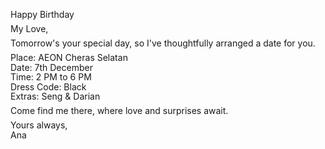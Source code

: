 <!DOCTYPE html>
<html lang="en">
  <head>
    <meta name="viewport" content="width=device-width, initial-scale=1.0" />
    <title>Birthday Card</title>
    <!-- Google Font-->
    <link
      href="https://fonts.googleapis.com/css2?family=Poppins&display=swap"
      rel="stylesheet"
    />
    <!-- Stylesheet -->
    <link rel="stylesheet" href="style.css" />
  </head>
  <body>
    <div class="card">
      <div class="outside">
        <div class="front">
          <p>Happy Birthday</p>
          <div class="cake">
            <div class="top-layer"></div>
            <div class="middle-layer"></div>
            <div class="bottom-layer"></div>
            <div class="candle"></div>
          </div>
        </div>
        <div class="back"></div>
      </div>
      <div class="inside">
        <p style="line-height: 0.1;">My Love,</p>
	<p>Tomorrow's your special day, so I've thoughtfully arranged a date for you.</p>
      	<p style="line-height: 0.1;"><span class="highlight">Place:</span> AEON Cheras Selatan</p>
	<p style="line-height: 0.1;"><span class="highlight">Date:</span> 7th December</p>
	<p style="line-height: 0.1;"><span class="highlight">Time:</span> 2 PM to 6 PM</p>
	<p style="line-height: 0.1;"><span class="highlight">Dress Code:</span> Black</p>
	<p style="line-height: 0.1;"><span class="highlight">Extras:</span> Seng & Darian</p>
    	<p>Come find me there, where love and surprises await.</p>
        <p style="line-height: 0.1;">Yours always,</p>
        <p style="line-height: 0.1;">Ana</p>
      </div>
    </div>
  </body>
</html>
